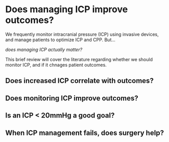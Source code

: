 <!-- TITLE: ICP Review -->
<!-- SUBTITLE: Does managing ICP improve outcomes? -->

# Does managing ICP improve outcomes?

We frequently monitor intracranial pressure (ICP) using invasive devices, and manage patients to optimize ICP and CPP. But...

_does managing ICP actually matter?_

This brief review will cover the literature regarding whether we should monitor ICP, and if it chnages patient outcomes.

## Does increased ICP correlate with outcomes?
## Does monitoring ICP improve outcomes?
## Is an ICP < 20mmHg a good goal?
## When ICP management fails, does surgery help?